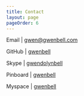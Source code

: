 ```yaml
---
title: Contact
layout: page
pageOrder: 6
---
```


Email | [gwen@gwenbell.com](mailto:gwen@gwenbell.com)

GitHub | [gwenbell](https://github.com/gwenbell)

Skype | [gwendolynbell](skype:gwendolynbell)

Pinboard | [gwenbell](https://pinboard.in/u:gwenbell)

Myspace | [gwenbell](https://new.myspace.com/gwenbell)